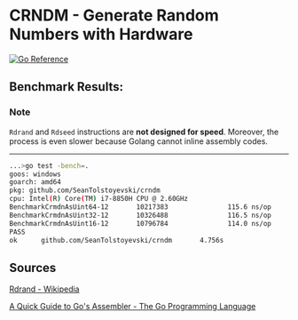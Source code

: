 # CRNDM - Generate Random Numbers with Hardware

[![Go Reference](https://pkg.go.dev/badge/github.com/SeanTolstoyevski/crndm.svg)](https://pkg.go.dev/github.com/SeanTolstoyevski/crndm)

## Benchmark Results:

### Note

`Rdrand` and `Rdseed` instructions  are **not designed for speed**. Moreover, the process is even slower because Golang cannot inline assembly codes.

***

```bash
...>go test -bench=.
goos: windows
goarch: amd64
pkg: github.com/SeanTolstoyevski/crndm
cpu: Intel(R) Core(TM) i7-8850H CPU @ 2.60GHz
BenchmarkCrmdnAsUint64-12       10217383               115.6 ns/op
BenchmarkCrmdnAsUint32-12       10326488               116.5 ns/op
BenchmarkCrmdnAsUint16-12       10796784               114.0 ns/op
PASS
ok      github.com/SeanTolstoyevski/crndm       4.756s
```

## Sources

[Rdrand - Wikipedia](https://en.wikipedia.org/wiki/RDRAND)

[A Quick Guide to Go's Assembler - The Go Programming Language](https://go.dev/doc/asm)

